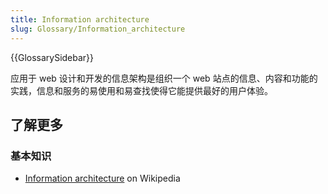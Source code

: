 ```yaml
---
title: Information architecture
slug: Glossary/Information_architecture
---
```


{{GlossarySidebar}}

应用于 web 设计和开发的信息架构是组织一个 web 站点的信息、内容和功能的实践，信息和服务的易使用和易查找使得它能提供最好的用户体验。

## 了解更多

### 基本知识

- [Information architecture](https://zh.wikipedia.org/wiki/Information_architecture) on Wikipedia
